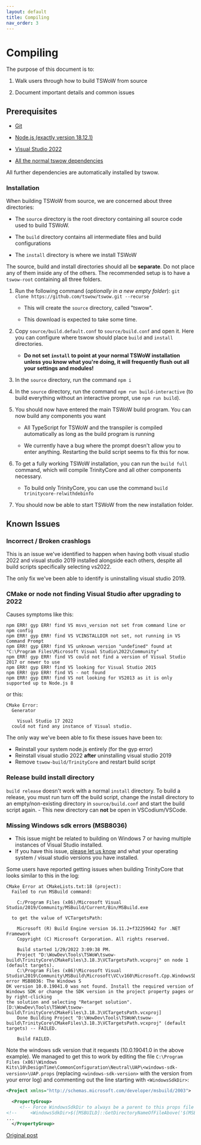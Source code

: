 ```yaml
---
layout: default
title: Compiling
nav_order: 3
---
```


# Compiling

The purpose of this document is to:

1. Walk users through how to build TSWoW from source

2. Document important details and common issues

## Prerequisites

- [Git](https://github.com/git-for-windows/git/releases/download/v2.30.0.windows.2/Git-2.30.0.2-64-bit.exe)

- [Node.js (exactly version 18.12.1)](https://nodejs.org/dist/v18.12.1/node-v18.12.1-x64.msi)

- [Visual Studio 2022](https://visualstudio.microsoft.com/downloads/)

- [All the normal tswow dependencies](https://tswow.github.io/tswow-wiki/installation/repack)

All further dependencies are automatically installed by tswow.

### Installation

When building TSWoW from source, we are concerned about three directories: 

- The `source` directory is the root directory containing all source code used to build TSWoW. 

- The `build` directory contains all intermediate files and build configurations

- The `install` directory is where we install TSWoW

The source, build and install directories should all be **separate**. Do not place any of them inside any of the others. The recommended setup is to have a `tswow-root` containing all three folders.

1. Run the following command (_optionally in a new empty folder_): `git clone https://github.com/tswow/tswow.git --recurse`

    - This will create the `source` directory, called "tswow".

    - This download is expected to take some time.
  
2. Copy `source/build.default.conf` to `source/build.conf` and open it. Here you can configure where tswow should place `build` and `install` directories. 

    - <span>**Do not set `install` to point at your normal TSWoW installation unless you know what you're doing, it will frequently flush out all your settings and modules!**</span>
  
3. In the `source` directory, run the command `npm i`

4. In the `source` directory, run the command `npm run build-interactive` (to build everything without an interactive prompt, use `npm run build`).
        
5. You should now have entered the main TSWoW build program. You can now build any components you want

    - All TypeScript for TSWoW and the transpiler is compiled automatically as long as the build program is running

    - We currently have a bug where the prompt doesn't allow you to enter anything. Restarting the build script seems to fix this for now.

6. To get a fully working TSWoW installation, you can run the `build full` command, which will compile TrinityCore and all other components necessary. 

    - <span>To build only TrinityCore, you can use the command `build trinitycore-relwithdebinfo`</span>

7. You should now be able to start TSWoW from the new installation folder.

## Known Issues

### Incorrect / Broken crashlogs

This is an issue we've identified to happen when having both visual studio 2022 and visual studio 2019 installed alongside each others, despite all build scripts specifically selecting vs2022.

The only fix we've been able to identify is uninstalling visual studio 2019.

### CMake or node not finding Visual Studio after upgrading to 2022

Causes symptoms like this:

```
npm ERR! gyp ERR! find VS msvs_version not set from command line or npm config
npm ERR! gyp ERR! find VS VCINSTALLDIR not set, not running in VS Command Prompt
npm ERR! gyp ERR! find VS unknown version "undefined" found at "C:\Program Files\Microsoft Visual Studio\2022\Community"
npm ERR! gyp ERR! find VS could not find a version of Visual Studio 2017 or newer to use
npm ERR! gyp ERR! find VS looking for Visual Studio 2015
npm ERR! gyp ERR! find VS - not found
npm ERR! gyp ERR! find VS not looking for VS2013 as it is only supported up to Node.js 8
```

or this:

```
CMake Error:
  Generator
    
    Visual Studio 17 2022
  could not find any instance of Visual studio.
```

The only way we've been able to fix these issues have been to:

- Reinstall your system node.js entirely (for the gyp error)
- Reinstall visual studio 2022 **after** uninstalling visual studio 2019
- Remove `tswow-build/TrinityCore` and restart build script

### Release build install directory
`build release` doesn't work with a normal `install` directory. To build a release, you must run turn off the build script, change the install directory to an empty/non-existing directory in `source/build.conf` and start the build script again.
    - <span>This new directory can **not** be open in VSCodium/VSCode.</span>

### Missing Windows sdk errors (MSB8036)

- This issue might be related to building on Windows 7 or having multiple instances of Visual Studio installed.
- If you have this issue, [please let us know](https://discord.gg/M89n6TZh9x) and what your operating system / visual studio versions you have installed.

Some users have reported getting issues when building TrinityCore that looks similar to this in the log:

```
CMake Error at CMakeLists.txt:18 (project):
  Failed to run MSBuild command:

    C:/Program Files (x86)/Microsoft Visual Studio/2019/Community/MSBuild/Current/Bin/MSBuild.exe

  to get the value of VCTargetsPath:

    Microsoft (R) Build Engine version 16.11.2+f32259642 for .NET Framework
    Copyright (C) Microsoft Corporation. All rights reserved.

    Build started 1/29/2022 3:09:38 PM.
    Project "D:\WowDev\Tools\TSWoW\tswow-build\TrinityCore\CMakeFiles\3.18.3\VCTargetsPath.vcxproj" on node 1 (default targets).
    C:\Program Files (x86)\Microsoft Visual Studio\2019\Community\MSBuild\Microsoft\VC\v160\Microsoft.Cpp.WindowsSDK.targets(46,5): error MSB8036: The Windows S
DK version 10.0.19041.0 was not found. Install the required version of Windows SDK or change the SDK version in the project property pages or by right-clicking
the solution and selecting "Retarget solution". [D:\WowDev\Tools\TSWoW\tswow-build\TrinityCore\CMakeFiles\3.18.3\VCTargetsPath.vcxproj]
    Done Building Project "D:\WowDev\Tools\TSWoW\tswow-build\TrinityCore\CMakeFiles\3.18.3\VCTargetsPath.vcxproj" (default targets) -- FAILED.

    Build FAILED.
```

Note the windows sdk version that it requests (10.0.19041.0 in the above example). We managed to get this to work by editing the file `C:\Program Files (x86)\Windows Kits\10\DesignTime\CommonConfiguration\Neutral\UAP\<windows-sdk-version>\UAP.props` (replacing `<windows-sdk-version>` with the version from your error log) and commenting out the line starting with `<WindowsSdkDir>`:

```xml
<Project xmlns="http://schemas.microsoft.com/developer/msbuild/2003">

  <PropertyGroup>
     <!-- Force WindowsSdkDir to always be a parent to this props file -->
<!--     <WindowsSdkDir>$([MSBUILD]::GetDirectoryNameOfFileAbove('$(MSBUILDTHISFILEDIRECTORY)', 'sdkmanifest.xml'))</WindowsSdkDir> -->
...
  </PropertyGroup>
```

[Original post](https://gitlab.kitware.com/cmake/cmake/-/issues/22440#note_986549)